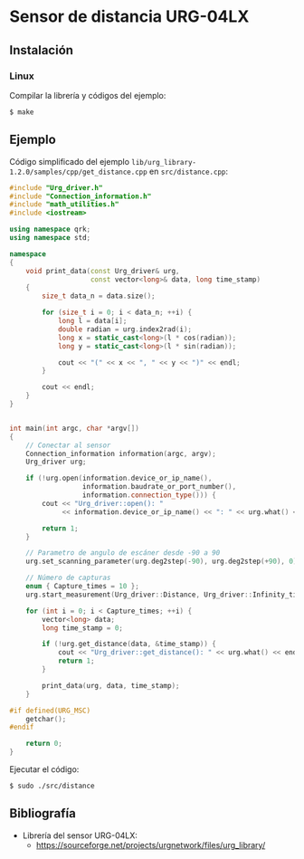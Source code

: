# Sensor de distancia URG-04LX

## Instalación

### Linux

Compilar la librería y códigos del ejemplo:

```
$ make
```

## Ejemplo

Código simplificado del ejemplo `lib/urg_library-1.2.0/samples/cpp/get_distance.cpp`
en `src/distance.cpp`:

```cpp
#include "Urg_driver.h"
#include "Connection_information.h"
#include "math_utilities.h"
#include <iostream>

using namespace qrk;
using namespace std;

namespace
{
    void print_data(const Urg_driver& urg,
                    const vector<long>& data, long time_stamp)
    {
        size_t data_n = data.size();

        for (size_t i = 0; i < data_n; ++i) {
            long l = data[i];
            double radian = urg.index2rad(i);
            long x = static_cast<long>(l * cos(radian));
            long y = static_cast<long>(l * sin(radian));

            cout << "(" << x << ", " << y << ")" << endl;
        }

        cout << endl;
    }
}


int main(int argc, char *argv[])
{
    // Conectar al sensor
    Connection_information information(argc, argv);
    Urg_driver urg;

    if (!urg.open(information.device_or_ip_name(),
                  information.baudrate_or_port_number(),
                  information.connection_type())) {
        cout << "Urg_driver::open(): "
             << information.device_or_ip_name() << ": " << urg.what() << endl;

        return 1;
    }

    // Parametro de angulo de escáner desde -90 a 90
    urg.set_scanning_parameter(urg.deg2step(-90), urg.deg2step(+90), 0);

    // Número de capturas
    enum { Capture_times = 10 };
    urg.start_measurement(Urg_driver::Distance, Urg_driver::Infinity_times, 0);

    for (int i = 0; i < Capture_times; ++i) {
        vector<long> data;
        long time_stamp = 0;

        if (!urg.get_distance(data, &time_stamp)) {
            cout << "Urg_driver::get_distance(): " << urg.what() << endl;
            return 1;
        }

        print_data(urg, data, time_stamp);
    }

#if defined(URG_MSC)
    getchar();
#endif

    return 0;
}
```

Ejecutar el código:

```
$ sudo ./src/distance
```

## Bibliografía

* Librería del sensor URG-04LX:
    * https://sourceforge.net/projects/urgnetwork/files/urg_library/

